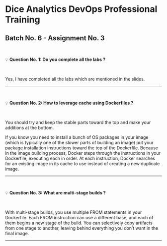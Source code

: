 # Dice Analytics DevOps Professional Training
## Batch No. 6 - Assignment No. 3

<br />

:bulb: **Question No. 1: Do you complete all the labs ?**

<br />

Yes, I have completed all the labs which are mentioned in the slides.

---

<br />

:bulb: **Question No. 2: How to leverage cache using Dockerfiles ?**

<br />

You should try and keep the stable parts toward the top and make your additions at the bottom.

If you know you need to install a bunch of OS packages in your image (which is typically one of the slower parts of building an image) put your package installation instructions toward the top of the Dockerfile. Because in the image building process, Docker steps through the instructions in your Dockerfile, executing each in order. At each instruction, Docker searches for an existing image in its cache to use instead of creating a new duplicate image.

---

<br />


:bulb: **Question No. 3: What are multi-stage builds ?**

<br />

With multi-stage builds, you use multiple FROM statements in your Dockerfile. Each FROM instruction can use a different base, and each of them begins a new stage of the build. You can selectively copy artifacts from one stage to another, leaving behind everything you don’t want in the final image.

---